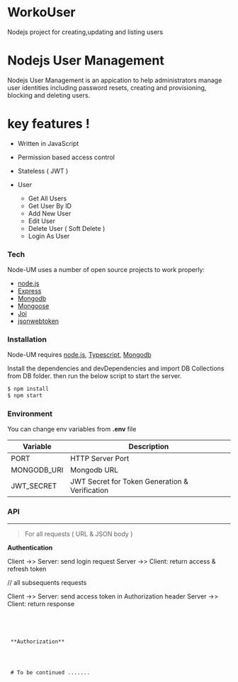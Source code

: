 # WorkoUser
Nodejs project for creating,updating and listing users
# Nodejs User Management

Nodejs User Management is an appication to help administrators manage user identities including password resets, creating and provisioning, blocking and deleting users.



# key features !

* Written in JavaScript
* Permission based access control
* Stateless ( JWT )

   

* User

  - Get All Users  
  - Get User By ID 
  - Add New User 
  - Edit User 
  - Delete User ( Soft Delete )
  - Login As User 
  

### Tech

Node-UM uses a number of open source projects to work properly:
* [node.js](https://nodejs.org)
* [Express](https://expressjs.com/)
* [Mongodb](https://www.mongodb.com) 
* [Mongoose](https://mongoosejs.com)
* [Joi](https://github.com/hapijs/joi)
* [jsonwebtoken](https://www.npmjs.com/package/jsonwebtoken)






### Installation

Node-UM requires [node.js](https://nodejs.org),  [Typescript](https://www.typescriptlang.org), [Mongodb](https://www.mongodb.com)

Install the dependencies and devDependencies and import DB Collections from DB folder.
then run the below script to start the server.

```sh
$ npm install
$ npm start
```


### Environment

You can change env variables from **.env** file 

| Variable | Description |
| ------ | ------ |
| PORT | HTTP Server Port |
| MONGODB_URI | Mongodb URL |
| JWT_SECRET | JWT Secret for Token Generation & Verification|



### API
-----------


> For all requests ( URL & JSON body ) 



 **Authentication** 


Client ->> Server: send login request
Server ->> Client: return access & refresh token


// all subsequents requests 

Client ->> Server: send access token in Authorization header
Server ->> Client: return response






```




 **Authorization** 




 # To be continued .......
 
